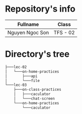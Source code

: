 # Repository's info

Fullname        | Class   |
---             | ---     |
Nguyen Ngoc Son | TFS - 02|

# Directory's tree

```bash
├───lec-02
│   └───on-home-practices
│       ├───api
│       └───file
└───lec-03
    ├───on-class-practices
    │   ├───caculator
    │   └───chat-screen
    └───on-home-practices
        └───caculator
```
